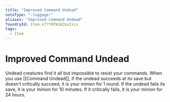 ```yaml
---
title: "Improved Command Undead"
noteType: ":luggage:"
aliases: "Improved Command Undead"
foundryId: Item.xT7tNTWiBZexIscx
tags:
  - Item
---
```


# Improved Command Undead

Undead creatures find it all but impossible to resist your commands. When you use [[Command Undead]], if the undead succeeds at its save but doesn't critically succeed, it is your minion for 1 round. If the undead fails its save, it is your minion for 10 minutes. If it critically fails, it is your minion for 24 hours.
